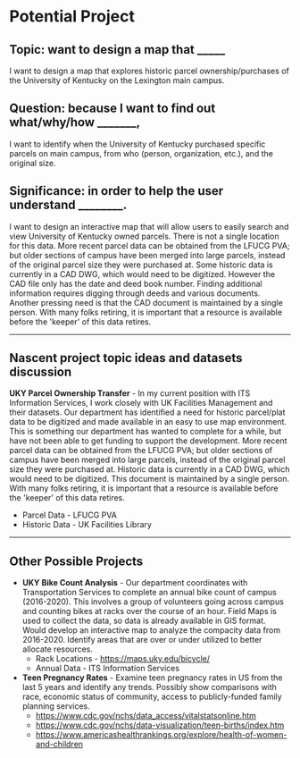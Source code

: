 # Potential Project

## Topic: want to design a map that  _____
I want to design a map that explores historic parcel ownership/purchases of the University of Kentucky on the Lexington main campus. 
## Question: because I want to find out what/why/how _______, 
I want to identify when the University of Kentucky purchased specific parcels on main campus, from who (person, organization, etc.), and the original size. 
## Significance: in order to help the user understand ________.
I want to design an interactive map that will allow users to easily search and view University of Kentucky owned parcels. There is not a single location for this data. More recent parcel data can be obtained from the LFUCG PVA; but older sections of campus have been merged into large parcels, instead of the original parcel size they were purchased at. Some historic data is currently in a CAD DWG, which would need to be digitized. However the CAD file only has the date and deed book number. Finding additional information requires digging through deeds and various documents. Another pressing need is that the CAD document is maintained by a single person. With many folks retiring, it is important that a resource is available before the 'keeper' of this data retires.

---
## Nascent project topic ideas and datasets discussion
**UKY Parcel Ownership Transfer** - In my current position with ITS Information Services, I work closely with UK Facilities Management and their datasets. Our department has identified a need for historic parcel/plat data to be digitized and made available in an easy to use map environment. This is something our department has wanted to complete for a while, but have not been able to get funding to support the development. More recent parcel data can be obtained from the LFUCG PVA; but older sections of campus have been merged into large parcels, instead of the original parcel size they were purchased at. Historic data is currently in a CAD DWG, which would need to be digitized. This document is maintained by a single person. With many folks retiring, it is important that a resource is available before the 'keeper' of this data retires.
- Parcel Data - LFUCG PVA 
- Historic Data - UK Facilities Library 

---
## Other Possible Projects
- **UKY Bike Count Analysis** - Our department coordinates with Transportation Services to complete an annual bike count of campus (2016-2020). This involves a group of volunteers going across campus and counting bikes at racks over the course of an hour. Field Maps is used to collect the data, so data is already available in GIS format. Would develop an interactive map to analyze the compacity data from 2016-2020. Identify areas that are over or under utilized to better allocate resources. 
  - Rack Locations - https://maps.uky.edu/bicycle/
  - Annual Data - ITS Information Services 
- **Teen Pregnancy Rates** - Examine teen pregnancy rates in US  from the last 5 years and identify any trends. Possibly show comparisons with race, economic status of community, access to publicly-funded family planning services. 
  - https://www.cdc.gov/nchs/data_access/vitalstatsonline.htm
  - https://www.cdc.gov/nchs/data-visualization/teen-births/index.htm
  - https://www.americashealthrankings.org/explore/health-of-women-and-children